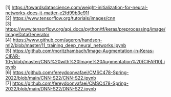 [1] https://towardsdatascience.com/weight-initialization-for-neural-networks-does-it-matter-e2fd99b3e91f <br>
[2] https://www.tensorflow.org/tutorials/images/cnn <br>
[3] https://www.tensorflow.org/api_docs/python/tf/keras/preprocessing/image/ImageDataGenerator <br>
[4] https://www.github.com/ageron/handson-ml2/blob/master/11_training_deep_neural_networks.ipynb <br>
[5] https://github.com/moritzhambach/Image-Augmentation-in-Keras-CIFAR-10-/blob/master/CNN%20with%20Image%20Augmentation%20(CIFAR10).ipynb <br>
[6] https://github.com/fereydoonvafaei/CMSC478-Spring-2022/blob/main/CNN-S22/CNN-S22.ipynb <br>
[7] https://github.com/fereydoonvafaei/CMSC478-Spring-2022/blob/main/DNN-S22/DNN-S22.ipynb <br>
